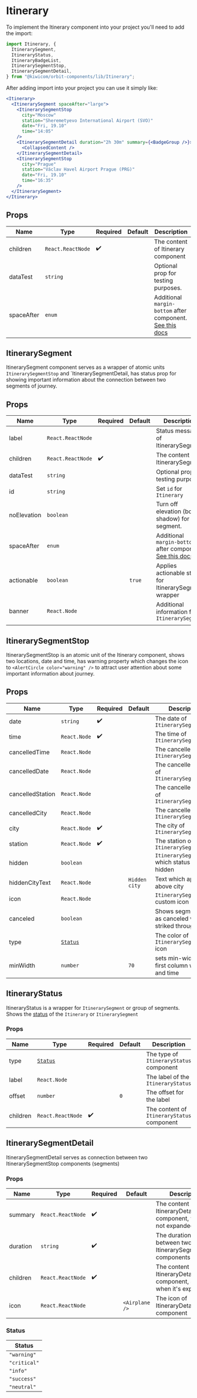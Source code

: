 # Itinerary

To implement the Itinerary component into your project you'll need to add the import:

```jsx
import Itinerary, {
  ItinerarySegment,
  ItineraryStatus,
  ItineraryBadgeList,
  ItinerarySegmentStop,
  ItinerarySegmentDetail,
} from "@kiwicom/orbit-components/lib/Itinerary";
```

After adding import into your project you can use it simply like:

```jsx
<Itinerary>
  <ItinerarySegment spaceAfter="large">
    <ItinerarySegmentStop
      city="Moscow"
      station="Sheremetyevo International Airport (SVO)"
      date="Fri, 19.10"
      time="14:05"
    />
    <ItinerarySegmentDetail duration="2h 30m" summary={<BadgeGroup />}>
      <CollapsedContent />
    </ItinerarySegmentDetail>
    <ItinerarySegmentStop
      city="Prague"
      station="Václav Havel Airport Prague (PRG)"
      date="Fri, 19.10"
      time="16:35"
    />
  </ItinerarySegment>
</Itinerary>
```

## Props

| Name       | Type              | Required           | Default | Description                                                                                                                                                    |
| ---------- | ----------------- | ------------------ | ------- | -------------------------------------------------------------------------------------------------------------------------------------------------------------- |
| children   | `React.ReactNode` | :heavy_check_mark: |         | The content of Itinerary component                                                                                                                             |
| dataTest   | `string`          |                    |         | Optional prop for testing purposes.                                                                                                                            |
| spaceAfter | `enum`            |                    |         | Additional `margin-bottom` after component. [See this docs](https://github.com/kiwicom/orbit/tree/master/packages/orbit-components/src/common/getSpacingToken) |

## ItinerarySegment

ItinerarySegment component serves as a wrapper of atomic units `ItinerarySegmentStop` and `ItinerarySegmentDetail, has status prop for showing important information about the connection between two segments of journey.

## Props

| Name        | Type              | Required           | Default | Description                                                                                                                                                    |
| ----------- | ----------------- | ------------------ | ------- | -------------------------------------------------------------------------------------------------------------------------------------------------------------- |
| label       | `React.ReactNode` |                    |         | Status message of ItinerarySegment                                                                                                                             |
| children    | `React.ReactNode` | :heavy_check_mark: |         | The content of ItinerarySegment                                                                                                                                |
| dataTest    | `string`          |                    |         | Optional prop for testing purposes.                                                                                                                            |
| id          | `string`          |                    |         | Set `id` for `Itinerary`                                                                                                                                       |
| noElevation | `boolean`         |                    |         | Turn off elevation (box-shadow) for a segment.                                                                                                                 |
| spaceAfter  | `enum`            |                    |         | Additional `margin-bottom` after component. [See this docs](https://github.com/kiwicom/orbit/tree/master/packages/orbit-components/src/common/getSpacingToken) |
| actionable  | `boolean`         |                    | `true`  | Applies actionable styles for ItinerarySegment wrapper                                                                                                         |
| banner      | `React.Node`      |                    |         | Additional information for `ItinerarySegment`                                                                                                                  |
|             |

## ItinerarySegmentStop

ItinerarySegmentStop is an atomic unit of the Itinerary component, shows two locations, date and time, has warning property which changes the icon to `<AlertCircle color="warning" />` to attract user attention about some important information about journey.

## Props

| Name             | Type                | Required           | Default       | Description                                              |
| ---------------- | ------------------- | ------------------ | ------------- | -------------------------------------------------------- |
| date             | `string`            | :heavy_check_mark: |               | The date of `ItinerarySegmentStop`                       |
| time             | `React.Node`        | :heavy_check_mark: |               | The time of `ItinerarySegmentStop`                       |
| cancelledTime    | `React.Node`        |                    |               | The cancelled time of `ItinerarySegmentStop`             |
| cancelledDate    | `React.Node`        |                    |               | The cancelled date of `ItinerarySegmentStop`             |
| cancelledStation | `React.Node`        |                    |               | The cancelled station of `ItinerarySegmentStop`          |
| cancelledCity    | `React.Node`        |                    |               | The cancelled city of `ItinerarySegmentStop`             |
| city             | `React.Node`        | :heavy_check_mark: |               | The city of `ItinerarySegmentStop`                       |
| station          | `React.Node`        | :heavy_check_mark: |               | The station of `ItinerarySegmentStop`                    |
| hidden           | `boolean`           |                    |               | `ItinerarySegmentStop` which status is hidden            |
| hiddenCityText   | `React.Node`        |                    | `Hidden city` | Text which appears above city                            |
| icon             | `React.Node`        |                    |               | `ItinerarySegmentStop` custom icon                       |
| canceled         | `boolean`           |                    |               | Shows segment stop as canceled with striked through Text |
| type             | [`Status`](#status) |                    |               | The color of `ItinerarySegmentStop` icon                 |
| minWidth         | `number`            |                    | `70`          | sets min-width for first column with date and time       |

## ItineraryStatus

ItineraryStatus is a wrapper for `ItinerarySegment` or group of segments. Shows the [status](#status) of the `Itinerary` or `ItinerarySegment`

### Props

| Name     | Type                | Required           | Default | Description                                |
| -------- | ------------------- | ------------------ | ------- | ------------------------------------------ |
| type     | [`Status`](#status) |                    |         | The type of `ItineraryStatus` component    |
| label    | `React.Node`        |                    |         | The label of the `ItineraryStatus`         |
| offset   | `number`            |                    | `0`     | The offset for the label                   |
| children | `React.ReactNode`   | :heavy_check_mark: |         | The content of `ItineraryStatus` component |

## ItinerarySegmentDetail

ItinerarySegmentDetail serves as connection between two ItinerarySegmentStop components (segments)

### Props

| Name     | Type              | Required           | Default        | Description                                                        |
| -------- | ----------------- | ------------------ | -------------- | ------------------------------------------------------------------ |
| summary  | `React.ReactNode` | :heavy_check_mark: |                | The content of ItineraryDetail component, when it's not expanded   |
| duration | `string`          | :heavy_check_mark: |                | The duration between two ItinerarySegmentStop components           |
| children | `React.ReactNode` | :heavy_check_mark: |                | The content of ItineraryDetail component, shown when it's expanded |
| icon     | `React.ReactNode` |                    | `<Airplane />` | The icon of ItineraryDetail component                              |

### Status

| Status       |
| ------------ |
| `"warning"`  |
| `"critical"` |
| `"info"`     |
| `"success"`  |
| `"neutral"`  |
